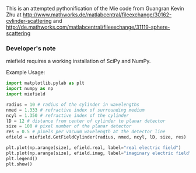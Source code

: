 This is an attempted pythonification of the Mie code from Guangran Kevin Zhu at 
http://www.mathworks.de/matlabcentral/fileexchange/30162-cylinder-scattering and
http://de.mathworks.com/matlabcentral/fileexchange/31119-sphere-scattering

### Developer's note
miefield requires a working installation of SciPy and NumPy.

Example Usage:

```python
import matplotlib.pylab as plt
import numpy as np
import miefield

radius = 10 # radius of the cylinder in wavelengths
nmed = 1.333 # refractive index of surrounding medium
ncyl = 1.350 # refractive index of the cylinder
lD = 12 # distance from center of cylinder to planar detector
size = 100 # pixel number of the planar detector
res = 0.5 # pixels per vacuum wavelength at the detector line
efield = miefield.GetFieldCylinder(radius, nmed, ncyl, lD, size, res)

plt.plot(np.arange(size), efield.real, label="real electric field")
plt.plot(np.arange(size), efield.imag, label="imaginary electric field")
plt.legend()
plt.show()
```
